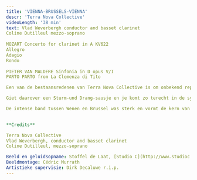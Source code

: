 ```yaml
---
title: 'VIENNA-BRUSSELS-VIENNA'
descr: 'Terra Nova Collective'
videoLength: '38 min'
text: Vlad Weverbergh conductor and basset clarinet  
Coline Dutilleul mezzo-soprano          
  
MOZART Concerto for clarinet in A KV622                  
Allegro                  
Adagio                  
Rondo          
‍  
PIETER VAN MALDERE Sinfonia in D opus V/I          
PARTO PARTO from La Clemenza di Tito

Een van de bestaansredenen van Terra Nova Collective is om onbekend repertoire te brengen voor een groot publiek. De chouchou van het ensemble is niemand minder dan Pieter van Maldere (1729-1768). Deze vooraanstaande classicist wedijverde in zijn tijd met alle groten der aarde, zoals Mozart en Haydn en kon lange brieven schrijven over zijn internationale invloed als prominente componist uit de Oostenrijkse Nederlanden.  De symfonieën van van Maldere ademen een oorstrelende finesse en stijl uit. Franse stijlelementen smelten samen met Weens-Italiaanse invloeden.  

Giet daarover een Sturm-und Drang-sausje en je komt zo terecht in de symfonische weelde van van Maldere. Joseph Haydn voerde zelf regelmatig zijn werken uit aan het hof van de Estherhazy’s en had veel respect voor deze unieke componist.  

De intense band tussen Wenen en Brussel was sterk en vormt de kern van dit programma. Vlad Weverbergh leidt het Terra Nova Collective en ontroert met zijn zachte bassetklarinet in het beroemde concerto van Mozart, terwijl mezzo-sopraan Coline Dutilleul Mozart met bravoure doet herleven.  
‍

**Credits**

Terra Nova Collective  
Vlad Weverbergh, conductor and basset clarinet  
Coline Dutilleul, mezzo-soprano

Beeld en geluidsopname: Stoffel de Laat, [Studio C](http://www.studioc.be)  
Beeldmontage: Cédric Murrath  
Artistieke supervisie: Dirk Decaluwe r.i.p.
---
```

